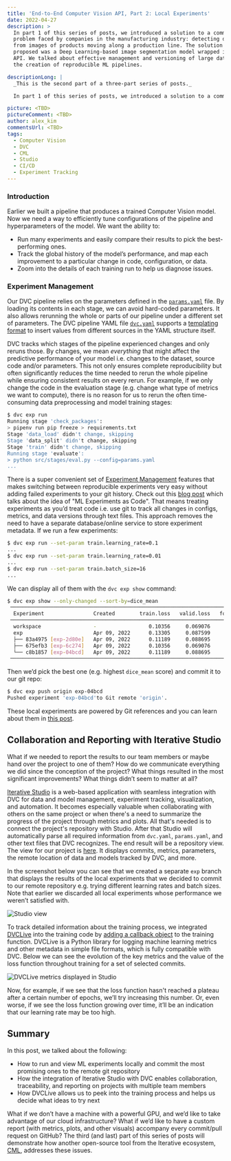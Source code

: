 ```yaml
---
title: 'End-to-End Computer Vision API, Part 2: Local Experiments'
date: 2022-04-27
description: >
  In part 1 of this series of posts, we introduced a solution to a common
  problem faced by companies in the manufacturing industry: detecting defects
  from images of products moving along a production line. The solution we
  proposed was a Deep Learning-based image segmentation model wrapped in a web
  API. We talked about effective management and versioning of large datasets and
  the creation of reproducible ML pipelines.

descriptionLong: |
  _This is the second part of a three-part series of posts._

  In part 1 of this series of posts, we introduced a solution to a common problem faced by companies in the manufacturing industry: detecting defects from images of products moving along a production line. The solution we proposed was a Deep Learning-based image segmentation model wrapped in a web API. We talked about effective management and versioning of large datasets and the creation of reproducible ML pipelines.

picture: <TBD>
pictureComment: <TBD>
author: alex_kim
commentsUrl: <TBD>
tags:
  - Computer Vision
  - DVC
  - CML
  - Studio
  - CI/CD
  - Experiment Tracking
---
```


### Introduction

Earlier we built a pipeline that produces a trained Computer Vision model. Now
we need a way to efficiently tune configurations of the pipeline and
hyperparameters of the model. We want the ability to:

- Run many experiments and easily compare their results to pick the
  best-performing ones.
- Track the global history of the model’s performance, and map each improvement
  to a particular change in code, configuration, or data.
- Zoom into the details of each training run to help us diagnose issues.

### Experiment Management

Our DVC pipeline relies on the parameters defined in the
[`params.yaml`](https://github.com/iterative/magnetic-tiles-defect/blob/main/params.yaml)
file. By loading its contents in each stage, we can avoid hard-coded parameters.
It also allows rerunning the whole or parts of our pipeline under a different
set of parameters. The DVC pipeline YAML file
[`dvc.yaml`](https://github.com/iterative/magnetic-tiles-defect/blob/main/dvc.yaml)
supports a
[templating format](https://dvc.org/doc/user-guide/project-structure/pipelines-files#templating)
to insert values from different sources in the YAML structure itself.

DVC tracks which stages of the pipeline experienced changes and only reruns
those. By changes, we mean _everything_ that might affect the predictive
performance of your model i.e. changes to the dataset, source code and/or
parameters. This not only ensures complete reproducibility but often
significantly reduces the time needed to rerun the whole pipeline while ensuring
consistent results on every rerun. For example, if we only change the code in
the evaluation stage (e.g. change what type of metrics we want to compute),
there is no reason for us to rerun the often time-consuming data preprocessing
and model training stages:

```bash
$ dvc exp run
Running stage 'check_packages':
> pipenv run pip freeze > requirements.txt
Stage 'data_load' didn't change, skipping
Stage 'data_split' didn't change, skipping
Stage 'train' didn't change, skipping
Running stage 'evaluate':
> python src/stages/eval.py --config=params.yaml
...
```

There is a super convenient set of
[Experiment Management](https://dvc.org/doc/user-guide/experiment-management)
features that makes switching between reproducible experiments very easy without
adding failed experiments to your git history. Check out this
[blog post](https://dvc.org/blog/ml-experiment-versioning) which talks about the
idea of "ML Experiments as Code". That means treating experiments as you’d treat
code i.e. use git to track all changes in configs, metrics, and data versions
through text files. This approach removes the need to have a separate
database/online service to store experiment metadata. If we run a few
experiments:

```bash
$ dvc exp run --set-param train.learning_rate=0.1
...
$ dvc exp run --set-param train.learning_rate=0.01
...
$ dvc exp run --set-param train.batch_size=16
...
```

We can display all of them with the `dvc exp show` command:

```bash
$ dvc exp show --only-changed --sort-by=dice_mean
 ──────────────────────────────────────────────────────────────────────────────────────────────────────────────────────────────────────────────────────────────────────────────────────────
  Experiment                Created        train.loss   valid.loss   foreground.acc   jaccard.coeff   dice.multi   dice_mean   acc_mean   train.learning_rate   train.batch_size   models
 ──────────────────────────────────────────────────────────────────────────────────────────────────────────────────────────────────────────────────────────────────────────────────────────
  workspace                 -                 0.10356     0.069076          0.90321         0.75906      0.92371     0.70612    0.97689   0.01                  16                 5854528
  exp                       Apr 09, 2022      0.13305     0.087599          0.77803         0.66494      0.89084     0.70534    0.97891   0.01                  8                  6c513ae
  ├── 83a4975 [exp-2d80e]   Apr 09, 2022      0.11189     0.088695          0.86905         0.75296      0.92005     0.70612    0.97689   0.01                  16                 5854528
  ├── 675efb3 [exp-6c274]   Apr 09, 2022      0.10356     0.069076          0.90321         0.75906      0.92371     0.71492    0.98099   0.1                   16                 770745a
  └── c8b1857 [exp-04bcd]   Apr 09, 2022      0.11189     0.088695          0.86905         0.75296      0.92005     0.71619    0.98025   0.01                  8                  094c420
 ──────────────────────────────────────────────────────────────────────────────────────────────────────────────────────────────────────────────────────────────────────────────────────────
```

Then we’d pick the best one (e.g. highest `dice_mean` score) and commit it to
our git repo:

```bash
$ dvc exp push origin exp-04bcd
Pushed experiment 'exp-04bcd'to Git remote 'origin'.
```

These local experiments are powered by Git references and you can learn about
them in [this post](https://dvc.org/blog/experiment-refs).

## Collaboration and Reporting with Iterative Studio

What if we needed to report the results to our team members or maybe hand over
the project to one of them? How do we communicate everything we did since the
conception of the project? What things resulted in the most significant
improvements? What things didn’t seem to matter at all?

[Iterative Studio](https://studio.iterative.ai/) is a web-based application with
seamless integration with DVC for data and model management, experiment
tracking, visualization, and automation. It becomes especially valuable when
collaborating with others on the same project or when there's a need to
summarize the progress of the project through metrics and plots. All that's
needed is to connect the project's repository with Studio. After that Studio
will automatically parse all required information from `dvc.yaml`,
`params.yaml`, and other text files that DVC recognizes. The end result will be
a repository view. The view for our project is
[here](https://studio.iterative.ai/user/alex000kim/views/magnetic-tiles-defect-5kozhnu9jo).
It displays commits, metrics, parameters, the remote location of data and models
tracked by DVC, and more.

In the screenshot below you can see that we created a separate `exp` branch that
displays the results of the local experiments that we decided to commit to our
remote repository e.g. trying different learning rates and batch sizes. Note
that earlier we discarded all local experiments whose performance we weren’t
satisfied with.

![Studio view](/uploads/images/2022-04-27/studio_view.png '=800')

To track detailed information about the training process, we integrated
[DVCLive](https://dvc.org/doc/dvclive) into the training code by
[adding a callback object](https://github.com/iterative/magnetic-tiles-defect/blob/main/src/train_utils.py#L48)
to the training function. DVCLive is a Python library for logging machine
learning metrics and other metadata in simple file formats, which is fully
compatible with DVC. Below we can see the evolution of the key metrics and the
value of the loss function throughout training for a set of selected commits.

![DVCLive metrics displayed in Studio](/uploads/images/2022-04-27/dvc_live_studio.png '=800')

Now, for example, if we see that the loss function hasn't reached a plateau
after a certain number of epochs, we’ll try increasing this number. Or, even
worse, if we see the loss function growing over time, it’ll be an indication
that our learning rate may be too high.

## Summary

In this post, we talked about the following:

- How to run and view ML experiments locally and commit the most promising ones
  to the remote git repository
- How the integration of Iterative Studio with DVC enables collaboration,
  traceability, and reporting on projects with multiple team members
- How DVCLive allows us to peek into the training process and helps us decide
  what ideas to try next

What if we don’t have a machine with a powerful GPU, and we’d like to take
advantage of our cloud infrastructure? What if we’d like to have a custom report
(with metrics, plots, and other visuals) accompany every commit/pull request on
GitHub? The third (and last) part of this series of posts will demonstrate how
another open-source tool from the Iterative ecosystem, [CML](https://cml.dev/),
addresses these issues.

